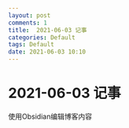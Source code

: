 ```yaml
---
layout: post
comments: 1
title:  2021-06-03 记事
categories: Default
tags: Default
date: 2021-06-03 10:10
---
```



# 2021-06-03 记事

使用Obsidian编辑博客内容


